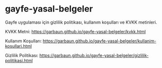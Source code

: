 # gayfe-yasal-belgeler
Gayfe uygulaması için gizlilik politikası, kullanım koşulları ve KVKK metinleri.

KVKK Metni:
https://garbaun.github.io/gayfe-yasal-belgeler/kvkk.html

Kullanım Koşulları:
https://garbaun.github.io/gayfe-yasal-belgeler/kullanim-kosullari.html

Gizlilik Politikası:
https://garbaun.github.io/gayfe-yasal-belgeler/gizlilik-politikasi.html
